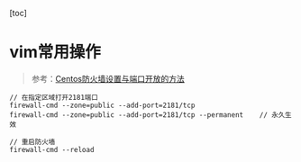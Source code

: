 [toc]

# vim常用操作

> 参考：[Centos防火墙设置与端口开放的方法](https://blog.csdn.net/u011846257/article/details/54707864)
``` linux
// 在指定区域打开2181端口
firewall-cmd --zone=public --add-port=2181/tcp
firewall-cmd --zone=public --add-port=2181/tcp --permanent    // 永久生效

// 重启防火墙
firewall-cmd --reload
```